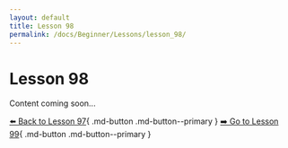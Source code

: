 ```yaml
---
layout: default
title: Lesson 98
permalink: /docs/Beginner/Lessons/lesson_98/
---
```


# Lesson 98

Content coming soon...

[⬅️ Back to Lesson 97](lesson_97.md){ .md-button .md-button--primary }  [➡️ Go to Lesson 99](lesson_99.md){ .md-button .md-button--primary }

